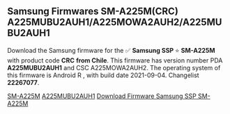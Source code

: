 <h2>Samsung Firmwares SM-A225M(CRC) A225MUBU2AUH1/A225MOWA2AUH2/A225MUBU2AUH1</h2>
Download the Samsung firmware for the ✅ <strong>Samsung SSP </strong> ⭐ <strong>SM-A225M</strong> with product code <strong>CRC</strong> <strong> from Chile</strong>. This firmware has version number PDA <strong>A225MUBU2AUH1</strong> and CSC A225MOWA2AUH2. The operating system of this firmware is Android R , with build date 2021-09-04. Changelist <strong>22267077</strong>.


[SM-A225M](https://samfirm.shop/samsung/model/SM-A225M)
[A225MUBU2AUH1](https://samfirm.shop/samsung/pda/A225MUBU2AUH1)
[Download Firmware Samsung SSP SM-A225M](https://samfirm.shop/samsung/firmware/452419)
